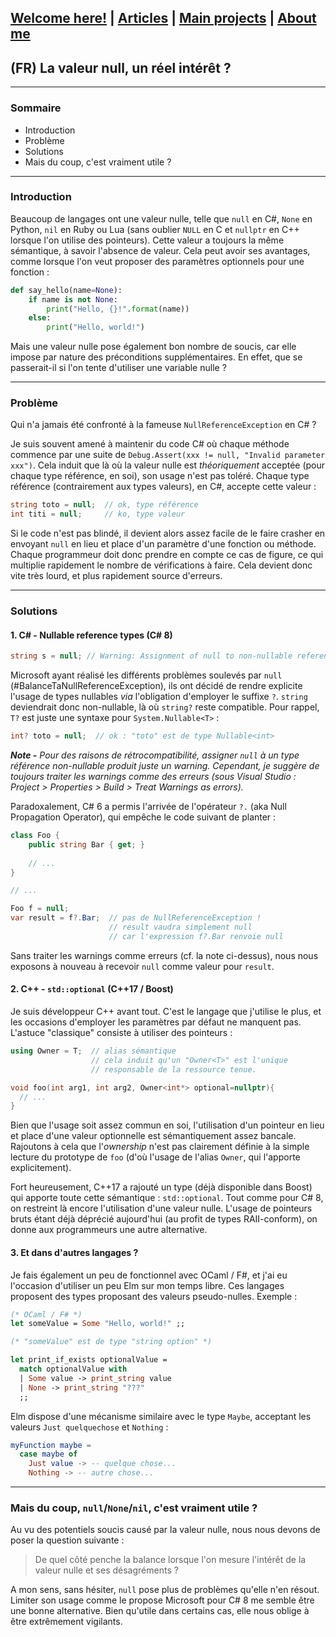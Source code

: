 ## [Welcome here!](https://vpenando.github.io) | [Articles](https://vpenando.github.io/articles.html) | [Main projects](https://vpenando.github.io/projects.html) | [About me](https://vpenando.github.io/about.html)

## (FR) La valeur null, un réel intérêt ?

---

### Sommaire
* Introduction
* Problème
* Solutions
* Mais du coup, c'est vraiment utile ?

---

### Introduction
Beaucoup de langages ont une valeur nulle, telle que `null` en C#, `None` en Python, `nil` en Ruby ou Lua (sans oublier `NULL` en C et `nullptr` en C++ lorsque l'on utilise des pointeurs).
Cette valeur a toujours la même sémantique, à savoir l'absence de valeur. Cela peut avoir ses avantages, comme lorsque l'on veut proposer des paramètres optionnels pour une fonction :

```py
def say_hello(name=None):
    if name is not None:
        print("Hello, {}!".format(name))
    else:
        print("Hello, world!")
```

Mais une valeur nulle pose également bon nombre de soucis, car elle impose par nature des préconditions supplémentaires. En effet, que se passerait-il si l'on tente d'utiliser une variable nulle ?

---

### Problème
Qui n'a jamais été confronté à la fameuse `NullReferenceException` en C# ?

Je suis souvent amené à maintenir du code C# où chaque méthode commence par une suite de `Debug.Assert(xxx != null, "Invalid parameter xxx")`. Cela induit que là où la valeur nulle est *théoriquement* acceptée (pour chaque type référence, en soi), son usage n'est pas toléré. Chaque type référence (contrairement aux types valeurs), en C#, accepte cette valeur :
```cs
string toto = null;  // ok, type référence
int titi = null;     // ko, type valeur
```
Si le code n'est pas blindé, il devient alors assez facile de le faire crasher en envoyant `null` en lieu et place d'un paramètre d'une fonction ou méthode. Chaque programmeur doit donc prendre en compte ce cas de figure, ce qui multiplie rapidement le nombre de vérifications à faire. Cela devient donc vite très lourd, et plus rapidement source d'erreurs.

---

### Solutions

#### 1. C# - Nullable reference types (C# 8)
```cs
string s = null; // Warning: Assignment of null to non-nullable reference type
```
Microsoft ayant réalisé les différents problèmes soulevés par `null` (#BalanceTaNullReferenceException), ils ont décidé de rendre explicite l'usage de types nullables *via* l'obligation d'employer le suffixe `?`. `string` deviendrait donc non-nullable, là où `string?` reste compatible. Pour rappel, `T?` est juste une syntaxe pour `System.Nullable<T>` :
```cs
int? toto = null;  // ok : "toto" est de type Nullable<int>
```

***Note -** Pour des raisons de rétrocompatibilité, assigner `null` à un type référence non-nullable produit juste un warning. Cependant, je suggère de toujours traiter les warnings comme des erreurs (sous Visual Studio : Project > Properties > Build > Treat Warnings as errors).*

Paradoxalement, C# 6 a permis l'arrivée de l'opérateur `?.` (aka Null Propagation Operator), qui empêche le code suivant de planter :
```cs
class Foo {
    public string Bar { get; }
    
    // ...
}

// ...

Foo f = null;
var result = f?.Bar;  // pas de NullReferenceException !
                      // result vaudra simplement null
                      // car l'expression f?.Bar renvoie null
```
Sans traiter les warnings comme erreurs (cf. la note ci-dessus), nous nous exposons à nouveau à recevoir `null` comme valeur pour `result`.

#### 2. C++ - `std::optional` (C++17 / Boost)

Je suis développeur C++ avant tout. C'est le langage que j'utilise le plus, et les occasions d'employer les paramètres par défaut ne manquent pas. L'astuce "classique" consiste à utiliser des pointeurs :
```cpp
using Owner = T;  // alias sémantique
                  // cela induit qu'un "Owner<T>" est l'unique
                  // responsable de la ressource tenue.

void foo(int arg1, int arg2, Owner<int*> optional=nullptr){
  // ...
}
```
Bien que l'usage soit assez commun en soi, l'utilisation d'un pointeur en lieu et place d'une valeur optionnelle est sémantiquement assez bancale. Rajoutons à cela que l'*ownership* n'est pas clairement définie à la simple lecture du prototype de `foo` (d'où l'usage de l'alias `Owner`, qui l'apporte explicitement).

Fort heureusement, C++17 a rajouté un type (déjà disponible dans Boost) qui apporte toute cette sémantique : `std::optional`. Tout comme pour C# 8, on restreint là encore l'utilisation d'une valeur nulle. L'usage de pointeurs bruts étant déjà déprécié aujourd'hui (au profit de types RAII-conform), on donne aux programmeurs une autre alternative.


#### 3. Et dans d'autres langages ?
Je fais également un peu de fonctionnel avec OCaml / F#, et j'ai eu l'occasion d'utiliser un peu Elm sur mon temps libre. Ces langages proposent des types proposant des valeurs pseudo-nulles. Exemple :
```ml
(* OCaml / F# *)
let someValue = Some "Hello, world!" ;;

(* "someValue" est de type "string option" *)

let print_if_exists optionalValue =
  match optionalValue with
  | Some value -> print_string value
  | None -> print_string "???"
  ;;
```
Elm dispose d'une mécanisme similaire avec le type `Maybe`, acceptant les valeurs `Just quelquechose` et `Nothing` :
```elm
myFunction maybe =
  case maybe of
    Just value -> -- quelque chose...
    Nothing -> -- autre chose...
```

---

### Mais du coup, `null`/`None`/`nil`, c'est vraiment utile ?
Au vu des potentiels soucis causé par la valeur nulle, nous nous devons de poser la question suivante :
> De quel côté penche la balance lorsque l'on mesure l'intérêt de la valeur nulle et ses désagréments ?

A mon sens, sans hésiter, `null` pose plus de problèmes qu'elle n'en résout. Limiter son usage comme le propose Microsoft pour C# 8 me semble être une bonne alternative. Bien qu'utile dans certains cas, elle nous oblige à être extrêmement vigilants.
